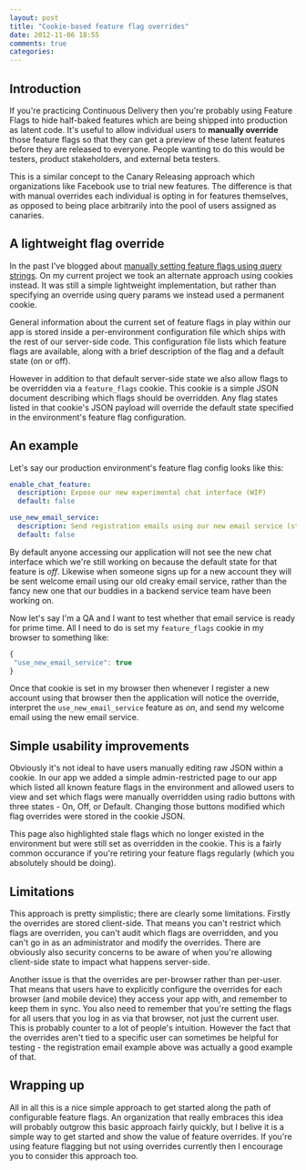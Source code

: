 ```yaml
---
layout: post
title: "Cookie-based feature flag overrides"
date: 2012-11-06 18:55
comments: true
categories: 
---
```


## Introduction

If you're practicing Continuous Delivery then you're probably using Feature Flags to hide half-baked features which are being shipped into production as latent code. It's useful to allow individual users to **manually override** those feature flags so that they can get a preview of these latent features before they are released to everyone. People wanting to do this would be testers, product stakeholders, and external beta testers. 

This is a similar concept to the Canary Releasing approach which organizations like Facebook use to trial new features. The difference is that with manual overrides each individual is opting in for features themselves, as opposed to being place arbitrarily into the pool of users assigned as canaries.

## A lightweight flag override

In the past I've blogged about [manually setting feature flags using query strings](/blog/2012/05/09/javascript-feature-flags/). On my current project we took an alternate approach using cookies instead. It was still a simple lightweight implementation, but rather than specifying an override using query params we instead used a permanent cookie. 

General information about the current set of feature flags in play within our app is stored inside a per-environment configuration file which ships with the rest of our server-side code. This configuration file lists which feature flags are available, along with a brief description of the flag and a default state (on or off).

However in addition to that default server-side state we also allow flags to be overridden via a `feature_flags` cookie. This cookie is a simple JSON document describing which flags should be overridden. Any flag states listed in that cookie's JSON payload will override the default state specified in the environment's feature flag configuration.

## An example

Let's say our production environment's feature flag config looks like this:

``` yaml feature_flags.yaml
enable_chat_feature:
  description: Expose our new experimental chat interface (WIP)
  default: false

use_new_email_service:
  description: Send registration emails using our new email service (still under pilot)
  default: false
```

By default anyone accessing our application will not see the new chat interface which we're still working on because the default state for that feature is _off_. Likewise when someone signs up for a new account they will be sent welcome email using our old creaky email service, rather than the fancy new one that our buddies in a backend service team have been working on.

Now let's say I'm a QA and I want to test whether that email service is ready for prime time. All I need to do is set my `feature_flags` cookie in my browser to something like:

``` javascript feature_flags cookie
{
 "use_new_email_service": true
}
```

Once that cookie is set in my browser then whenever I register a new account using that browser then the application will notice the override, interpret the `use_new_email_service` feature as _on_, and send my welcome email using the new email service. 

## Simple usability improvements

Obviously it's not ideal to have users manually editing raw JSON within a cookie. In our app we added a simple admin-restricted page to our app which listed all known feature flags in the environment and allowed users to view and set which flags were manually overridden using radio buttons with three states - On, Off, or Default. Changing those buttons modified which flag overrides were stored in the cookie JSON. 

This page also highlighted stale flags which no longer existed in the environment but were still set as overridden in the cookie. This is a fairly common occurance if you're retiring your feature flags regularly (which you absolutely should be doing).

## Limitations

This approach is pretty simplistic; there are clearly some limitations. Firstly the overrides are stored client-side. That means you can't restrict which flags are overriden, you can't audit which flags are overridden, and you can't go in as an administrator and modify the overrides. There are obviously also security concerns to be aware of when you're allowing client-side state to impact what happens server-side.

Another issue is that the overrides are per-browser rather than per-user. That means that users have to explicitly configure the overrides for each browser (and mobile device) they access your app with, and remember to keep them in sync. You also need to remember that you're setting the flags for all users that you log in as via that browser, not just the current user. This is probably counter to a lot of people's intuition. However the fact that the overrides aren't tied to a specific user can sometimes be helpful for testing - the registration email example above was actually a good example of that. 

## Wrapping up

All in all this is a nice simple approach to get started along the path of configurable feature flags. An organization that really embraces this idea will probably outgrow this basic approach fairly quickly, but I belive it is a simple way to get started and show the value of feature overrides. If you're using feature flagging but not using overrides currently then I encourage you to consider this approach too.
